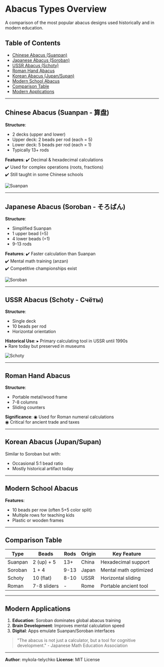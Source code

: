 # Abacus Types Overview

A comparison of the most popular abacus designs used historically and in modern education.

<!-- ![Abacus Types Collage](https://via.placeholder.com/800x400?text=Chinese+Japanese+USSR+Abacus)   -->
<!-- *(Example image placeholder)* -->

## Table of Contents
- [Chinese Abacus (Suanpan)](#chinese-abacus-suanpan-算盘)
- [Japanese Abacus (Soroban)](#japanese-abacus-soroban-そろばん)
- [USSR Abacus (Schoty)](#ussr-abacus-schoty-счёты)
- [Roman Hand Abacus](#roman-hand-abacus)
- [Korean Abacus (Jupan/Supan)](#korean-abacus-jupan-or-supan)
- [Modern School Abacus](#modern-school-abacus)
- [Comparison Table](#comparison-table)
- [Modern Applications](#modern-applications)

---

## Chinese Abacus (Suanpan - 算盘)
**Structure**:
- 2 decks (upper and lower)
- Upper deck: 2 beads per rod (each = 5)
- Lower deck: 5 beads per rod (each = 1)
- Typically 13+ rods

**Features**:
✔️ Decimal & hexadecimal calculations  
✔️ Used for complex operations (roots, fractions)  
✔️ Still taught in some Chinese schools  

![Suanpan](https://via.placeholder.com/200?text=Suanpan)

---

## Japanese Abacus (Soroban - そろばん)
**Structure**:
- Simplified Suanpan
- 1 upper bead (=5)
- 4 lower beads (=1)
- 9-13 rods

**Features**:
✔️ Faster calculation than Suanpan  
✔️ Mental math training (anzan)  
✔️ Competitive championships exist  

![Soroban](https://via.placeholder.com/200?text=Soroban)

---

## USSR Abacus (Schoty - Счёты)
**Structure**:
- Single deck
- 10 beads per rod
- Horizontal orientation

**Historical Use**:
▸ Primary calculating tool in USSR until 1990s  
▸ Rare today but preserved in museums  

![Schoty](https://via.placeholder.com/200?text=Schoty)

---

## Roman Hand Abacus
**Structure**:
- Portable metal/wood frame
- 7-8 columns
- Sliding counters

**Significance**:
◉ Used for Roman numeral calculations  
◉ Critical for ancient trade and taxes  

---

## Korean Abacus (Jupan/Supan)
Similar to Soroban but with:
- Occasional 5:1 bead ratio
- Mostly historical artifact today

---

## Modern School Abacus
**Features**:
- 10 beads per row (often 5+5 color split)
- Multiple rows for teaching kids
- Plastic or wooden frames

---

## Comparison Table

| Type          | Beads        | Rods  | Origin | Key Feature                |
|---------------|-------------|-------|--------|----------------------------|
| Suanpan       | 2 (up) + 5  | 13+   | China  | Hexadecimal support        |
| Soroban       | 1 + 4       | 9-13  | Japan  | Mental math optimized      |
| Schoty        | 10 (flat)   | 8-10  | USSR | Horizontal sliding        |
| Roman         | 7-8 sliders | -     | Rome   | Portable ancient tool     |

---

## Modern Applications
1. **Education**: Soroban dominates global abacus training
2. **Brain Development**: Improves mental calculation speed
3. **Digital**: Apps emulate Suanpan/Soroban interfaces

> "The abacus is not just a calculator, but a tool for cognitive development." - Japanese Math Education Association

---

**Author**: mykola-telychko
**License**: MIT License
